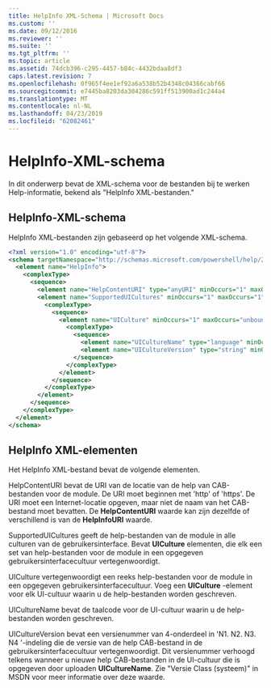 ```yaml
---
title: HelpInfo XML-Schema | Microsoft Docs
ms.custom: ''
ms.date: 09/12/2016
ms.reviewer: ''
ms.suite: ''
ms.tgt_pltfrm: ''
ms.topic: article
ms.assetid: 74dcb396-c295-4457-b84c-4432bdaa8df3
caps.latest.revision: 7
ms.openlocfilehash: 0f965f4ee1ef92a6a538b52b4348c04366cabf66
ms.sourcegitcommit: e7445ba8203da304286c591ff513900ad1c244a4
ms.translationtype: MT
ms.contentlocale: nl-NL
ms.lasthandoff: 04/23/2019
ms.locfileid: "62082461"
---
```

# <a name="helpinfo-xml-schema"></a>HelpInfo-XML-schema

In dit onderwerp bevat de XML-schema voor de bestanden bij te werken Help-informatie, bekend als "HelpInfo XML-bestanden."

## <a name="helpinfo-xml-schema"></a>HelpInfo-XML-schema

HelpInfo XML-bestanden zijn gebaseerd op het volgende XML-schema.

```xml
<?xml version="1.0" encoding="utf-8"?>
<schema targetNamespace="http://schemas.microsoft.com/powershell/help/2010/05" xmlns="http://www.w3.org/2001/XMLSchema">
  <element name="HelpInfo">
    <complexType>
      <sequence>
        <element name="HelpContentURI" type="anyURI" minOccurs="1" maxOccurs="1" />
        <element name="SupportedUICultures" minOccurs="1" maxOccurs="1">
          <complexType>
            <sequence>
              <element name="UICulture" minOccurs="1" maxOccurs="unbounded">
                <complexType>
                  <sequence>
                    <element name="UICultureName" type="language" minOccurs="1" maxOccurs="1" />
                    <element name="UICultureVersion" type="string" minOccurs="1" maxOccurs="1" />
                  </sequence>
                </complexType>
              </element>
            </sequence>
          </complexType>
        </element>
      </sequence>
    </complexType>
  </element>
</schema>
```

## <a name="helpinfo-xml-elements"></a>HelpInfo XML-elementen

Het HelpInfo XML-bestand bevat de volgende elementen.

HelpContentURI bevat de URI van de locatie van de help van CAB-bestanden voor de module. De URI moet beginnen met 'http' of 'https'. De URI moet een Internet-locatie opgeven, maar niet de naam van het CAB-bestand moet bevatten. De **HelpContentURI** waarde kan zijn dezelfde of verschillend is van de **HelpInfoURI** waarde.

SupportedUICultures geeft de help-bestanden van de module in alle culturen van de gebruikersinterface. Bevat **UICulture** elementen, die elk een set van help-bestanden voor de module in een opgegeven gebruikersinterfacecultuur vertegenwoordigt.

UICulture vertegenwoordigt een reeks help-bestanden voor de module in een opgegeven gebruikersinterfacecultuur. Voeg een **UICulture** -element voor elk UI-cultuur waarin u de help-bestanden worden geschreven.

UICultureName bevat de taalcode voor de UI-cultuur waarin u de help-bestanden worden geschreven.

UICultureVersion bevat een versienummer van 4-onderdeel in 'N1. N2. N3. N4 '-indeling die de versie van de help CAB-bestand in de gebruikersinterfacecultuur vertegenwoordigt. Dit versienummer verhoogd telkens wanneer u nieuwe help CAB-bestanden in de UI-cultuur die is opgegeven door uploaden **UICultureName**. Zie "Versie Class (systeem)" in MSDN voor meer informatie over deze waarde.